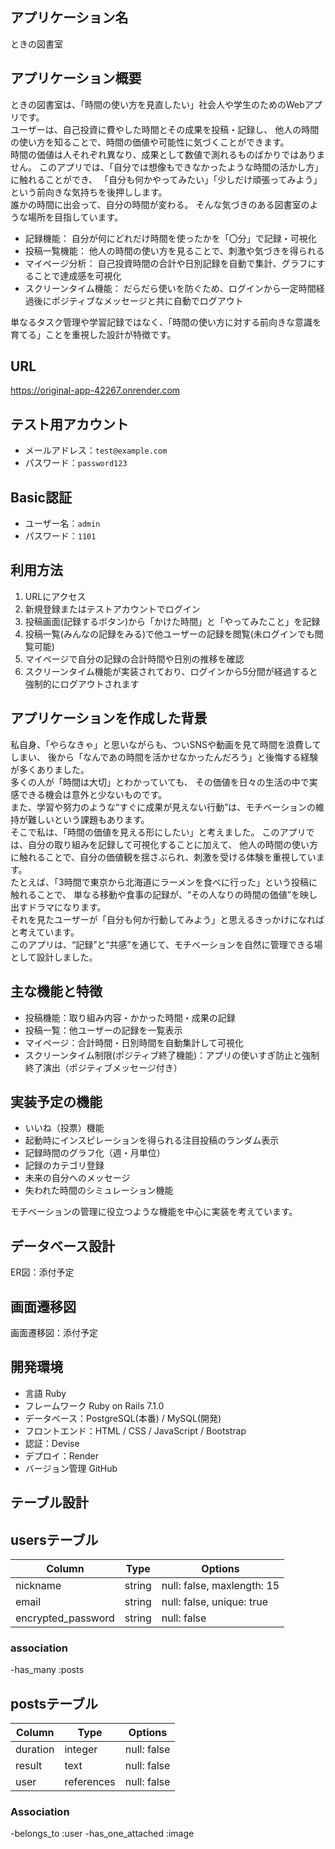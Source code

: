 ## アプリケーション名

ときの図書室

## アプリケーション概要

ときの図書室は、「時間の使い方を見直したい」社会人や学生のためのWebアプリです。  
ユーザーは、自己投資に費やした時間とその成果を投稿・記録し、
他人の時間の使い方を知ることで、時間の価値や可能性に気づくことができます。  
時間の価値は人それぞれ異なり、成果として数値で測れるものばかりではありません。
このアプリでは、「自分では想像もできなかったような時間の活かし方」に触れることができ、
「自分も何かやってみたい」「少しだけ頑張ってみよう」という前向きな気持ちを後押しします。  
誰かの時間に出会って、自分の時間が変わる。
そんな気づきのある図書室のような場所を目指しています。


- 記録機能： 自分が何にどれだけ時間を使ったかを「〇分」で記録・可視化
- 投稿一覧機能： 他人の時間の使い方を見ることで、刺激や気づきを得られる
- マイページ分析： 自己投資時間の合計や日別記録を自動で集計、グラフにすることで達成感を可視化
- スクリーンタイム機能： だらだら使いを防ぐため、ログインから一定時間経過後にポジティブなメッセージと共に自動でログアウト  

単なるタスク管理や学習記録ではなく、「時間の使い方に対する前向きな意識を育てる」ことを重視した設計が特徴です。

## URL

https://original-app-42267.onrender.com

## テスト用アカウント

- メールアドレス：`test@example.com`  
- パスワード：`password123`

## Basic認証

- ユーザー名：`admin`  
- パスワード：`1101`

## 利用方法

1. URLにアクセス
2. 新規登録またはテストアカウントでログイン  
3. 投稿画面(記録するボタン)から「かけた時間」と「やってみたこと」を記録  
4. 投稿一覧(みんなの記録をみる)で他ユーザーの記録を閲覧(未ログインでも閲覧可能)
5. マイページで自分の記録の合計時間や日別の推移を確認
6. スクリーンタイム機能が実装されており、ログインから5分間が経過すると強制的にログアウトされます

## アプリケーションを作成した背景

私自身、「やらなきゃ」と思いながらも、ついSNSや動画を見て時間を浪費してしまい、
後から「なんであの時間を活かせなかったんだろう」と後悔する経験が多くありました。  
多くの人が「時間は大切」とわかっていても、
その価値を日々の生活の中で実感できる機会は意外と少ないものです。  
また、学習や努力のような“すぐに成果が見えない行動”は、モチベーションの維持が難しいという課題もあります。  
そこで私は、「時間の価値を見える形にしたい」と考えました。
このアプリでは、自分の取り組みを記録して可視化することに加えて、
他人の時間の使い方に触れることで、自分の価値観を揺さぶられ、刺激を受ける体験を重視しています。  
たとえば、「3時間で東京から北海道にラーメンを食べに行った」という投稿に触れることで、
単なる移動や食事の記録が、“その人なりの時間の価値”を映し出すドラマになります。  
それを見たユーザーが「自分も何か行動してみよう」と思えるきっかけになればと考えています。  
このアプリは、“記録”と“共感”を通じて、モチベーションを自然に管理できる場として設計しました。

## 主な機能と特徴

- 投稿機能：取り組み内容・かかった時間・成果の記録  
- 投稿一覧：他ユーザーの記録を一覧表示  
- マイページ：合計時間・日別時間を自動集計して可視化  
- スクリーンタイム制限(ポジティブ終了機能)：アプリの使いすぎ防止と強制終了演出（ポジティブメッセージ付き）

## 実装予定の機能

- いいね（投票）機能  
- 起動時にインスピレーションを得られる注目投稿のランダム表示  
- 記録時間のグラフ化（週・月単位）  
- 記録のカテゴリ登録
- 未来の自分へのメッセージ
- 失われた時間のシミュレーション機能

モチベーションの管理に役立つような機能を中心に実装を考えています。

## データベース設計

ER図：添付予定

## 画面遷移図

画面遷移図：添付予定

## 開発環境

- 言語 Ruby
- フレームワーク Ruby on Rails 7.1.0
- データベース：PostgreSQL(本番) / MySQL(開発)
- フロントエンド：HTML / CSS / JavaScript / Bootstrap
- 認証：Devise
- デプロイ：Render
- バージョン管理 GitHub



## テーブル設計

## usersテーブル

|Column            |Type  |Options                   |
|------------------|------|--------------------------|
|nickname          |string|null: false, maxlength: 15|
|email             |string|null: false, unique: true |
|encrypted_password|string|null: false               |

### association

-has_many :posts


## postsテーブル

|Column  |Type      |Options    |
|--------|----------|-----------|
|duration|integer   |null: false|
|result  |text      |null: false|
|user    |references|null: false|

### Association

-belongs_to :user
-has_one_attached :image
